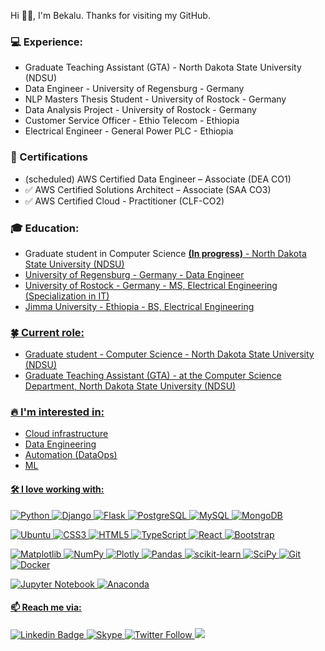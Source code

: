 Hi 👋🏽, I'm Bekalu. 
Thanks for visiting my GitHub. 

### 💻 Experience:

- Graduate Teaching Assistant (GTA) - North Dakota State University (NDSU) 
- Data Engineer - University of Regensburg - Germany
- NLP Masters Thesis Student - University of Rostock - Germany
- Data Analysis Project - University of Rostock - Germany
- Customer Service Officer - Ethio Telecom - Ethiopia
- Electrical Engineer - General Power PLC - Ethiopia

### 🏅 Certifications
- (scheduled) AWS Certified Data Engineer – Associate (DEA CO1)
- :white_check_mark: AWS Certified Solutions Architect – Associate (SAA CO3)
- :white_check_mark: AWS Certified Cloud - Practitioner (CLF-CO2)


### :mortar_board: Education:

- Graduate student in Computer Science <b><u>(In progress)<u></b> - North Dakota State University (NDSU) 
- University of Regensburg - Germany - Data Engineer  
- University of Rostock - Germany - MS, Electrical Engineering (Specialization in IT)
- Jimma University - Ethiopia - BS, Electrical Engineering 


### :four_leaf_clover: Current role: 

- Graduate student - Computer Science - North Dakota State University (NDSU)
- Graduate Teaching Assistant (GTA) - at the Computer Science Department, North Dakota State University (NDSU)




### 🔥 I'm interested in:

- Cloud infrastructure
- Data Engineering
- Automation (DataOps)
- ML


#### :hammer_and_wrench: I love working with:
 
[![Python](https://img.shields.io/badge/python-3670A0?style=plastic&logo=python&logoColor=ffdd54&link=https://www.python.org/)](https://www.python.org/)
[![Django](https://img.shields.io/badge/django-%23092E20.svg?style=plastic&logo=django&logoColor=white&link=https://www.djangoproject.com/)](https://www.djangoproject.com/)
[![Flask](https://img.shields.io/badge/flask-%23000.svg?style=plastic&logo=flask&logoColor=whitelinkhttps://www.djangoproject.com/)](https://www.djangoproject.com/)
[![PostgreSQL](https://img.shields.io/badge/PostgreSQL-336791?style=plastic&logo=postgresql&logoColor=white&link=https://www.postgresql.org/)](https://www.postgresql.org/)
[![MySQL](https://img.shields.io/badge/mysql-%2300f.svg?style=plastic&logo=mysql&logoColor=white&link=https://www.mysql.com/)](https://www.mysql.com/)
[![MongoDB](https://img.shields.io/badge/MongoDB-%234ea94b.svg?style=plastic&logo=mongodb&logoColor=white&link=https://www.mongodb.com/)](https://www.mongodb.com/)

[![Ubuntu](https://img.shields.io/badge/Ubuntu-E95420?style=plastic&logo=ubuntu&logoColor=white&link=https://ubuntu.com/)](https://ubuntu.com/)
[![CSS3](https://img.shields.io/badge/css3-%231572B6.svg?style=plastic&logo=css3&logoColor=white&link=https://en.wikipedia.org/wiki/CSS)](https://en.wikipedia.org/wiki/CSS)
[![HTML5](https://img.shields.io/badge/html5-%23E34F26.svg?style=plastic&logo=html5&logoColor=white&link=https://en.wikipedia.org/wiki/HTML5)](https://en.wikipedia.org/wiki/HTML5)
[![TypeScript](https://img.shields.io/badge/TypeScript-3178C6?style=plastic&logo=typescript&logoColor=white&link=https://www.typescriptlang.org/)](https://www.typescriptlang.org/)
[![React](https://img.shields.io/badge/React-61DAFB?style=plastic&logo=react&logoColor=white&link=https://reactjs.org/)](https://reactjs.org/)
[![Bootstrap](https://img.shields.io/badge/bootstrap-%23563D7C.svg?style=plastic&logo=bootstrap&logoColor=white&link=https://getbootstrap.com/)](https://getbootstrap.com/)

[![Matplotlib](https://img.shields.io/badge/Matplotlib-%23ffffff.svg?style=plastic&logo=Matplotlib&logoColor=black&link=https://matplotlib.org/)](https://matplotlib.org/)
[![NumPy](https://img.shields.io/badge/numpy-%23013243.svg?style=plastic&logo=numpy&logoColor=white&link=https://numpy.org/)](https://numpy.org/)
[![Plotly](https://img.shields.io/badge/Plotly-%233F4F75.svg?style=plastic&logo=plotly&logoColor=white&link=https://plotly.com/)](https://plotly.com/)
[![Pandas](https://img.shields.io/badge/pandas-%23150458.svg?style=plastic&logo=pandas&logoColor=white&link=https://pandas.pydata.org/)](https://pandas.pydata.org/)
[![scikit-learn](https://img.shields.io/badge/scikit--learn-%23F7931E.svg?style=plastic&logo=scikit-learn&logoColor=white&link=https://scikit-learn.org/stable/)](https://scikit-learn.org/stable/)
[![SciPy](https://img.shields.io/badge/SciPy-%230C55A5.svg?style=plastic&logo=scipy&logoColor=%white&link=https://scipy.org/)](https://scipy.org/)
[![Git](https://img.shields.io/badge/git-%23F05033.svg?style=plastic&logo=git&logoColor=white&link=https://git-scm.com/)](https://git-scm.com/)
[![Docker](https://img.shields.io/badge/docker-%230db7ed.svg?style=plastic&logo=docker&logoColor=white&link=https://www.docker.com/)](https://www.docker.com/)

[![Jupyter Notebook](https://img.shields.io/badge/jupyter-%23FA0F00.svg?style=plastic&logo=jupyter&logoColor=white&link=https://jupyter.org/)](https://jupyter.org/)
[![Anaconda](https://img.shields.io/badge/Anaconda-%2344A833.svg?style=plastic&logo=anaconda&logoColor=white&linkhttps://www.anaconda.com/)](https://www.anaconda.com/)


<!--  

  comment out 
  
 #### Freelance
 
 ![Upwork](https://img.shields.io/badge/UpWork-6FDA44?style=for-the-badge&logo=Upwork&logoColor=white)

  ---> 



#### 📫 Reach me via:

[![Linkedin Badge](https://img.shields.io/badge/-LinkedIn-blue?style=plastic&logo=Linkedin&logoColor=white&link=https://www.linkedin.com/in/btkh/)](https://www.linkedin.com/in/btkh/)
[![Skype](https://img.shields.io/badge/Skype-00AFF0?style=plastic&logo=skype&logoColor=white&link=https://join.skype.com/invite/zQKAiW6yE9tP)](https://join.skype.com/invite/zQKAiW6yE9tP)
[![Twitter Follow](https://img.shields.io/badge/Twitter-1DA1F2?style=plastic&logo=twitter&logoColor=white&link=https://twitter.com/beck_tkh)](https://twitter.com/beck_tkh)
[![](https://img.shields.io/static/v1?style=plastic&label=visit&message=myportfoliopage&color=green%link=https://sites.google.com/view/bekaluetadesse/about)](https://sites.google.com/view/bekaluetadesse/about)


<!-- [![LeetCode](https://img.shields.io/badge/LeetCode-000000?style=plastic&lo]go=LeetCode&logoColor=#d16c06&link=https://leetcode.com/Beck_TKH/)](https://leetcode.com/Beck_TKH/)
[![Stack Overflow](https://img.shields.io/badge/-Stackoverflow-FE7A16?style=plastic&logo=stack-overflow&logoColor=white&link=https://stackoverflow.com/users/14582502/bekalu-tadesse)](https://stackoverflow.com/users/14582502/bekalu-tadesse)
[![Kaggle](https://img.shields.io/badge/Kaggle-035a7d?style=plastic&logo=kaggle&logoColor=white&link=https://www.kaggle.com/bekaluetadesse)](https://www.kaggle.com/bekaluetadesse)  ---> 

 
<!--  #### :hand_over_mouth: Wanna buy me coffe  
- here-> [![Ko-Fi](https://img.shields.io/badge/Ko--fi-F16061?style=plastic&logo=ko-fi&logoColor=white&link=https://ko-fi.com/beck_tkh)](https://ko-fi.com/beck_tkh)   ---> 

<!-- 
## 📈 GitHub Activity Graph ---> 

<!-- GitHub Activity Graph 
<p align="center">
  <a href="https://github.com/ashutosh00710/github-readme-activity-graph">
    <img src="https://github-readme-activity-graph.vercel.app/graph?username=BeTKH&hide=issues&bg_color=151515" alt="GitHub Activity Graph">
  </a>
</p>

---> 
